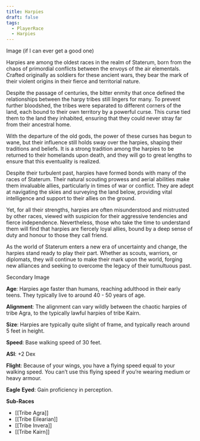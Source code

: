 ```yaml
---
title: Harpies
draft: false
tags:
  - PlayerRace
  - Harpies
---
```

Image (if I can ever get a good one)

Harpies are among the oldest races in the realm of Staterum, born from the chaos of primordial conflicts between the envoys of the air elementals. Crafted originally as soldiers for these ancient wars, they bear the mark of their violent origins in their fierce and territorial nature.

Despite the passage of centuries, the bitter enmity that once defined the relationships between the harpy tribes still lingers for many. To prevent further bloodshed, the tribes were separated to different corners of the land, each bound to their own territory by a powerful curse. This curse tied them to the land they inhabited, ensuring that they could never stray far from their ancestral home.

With the departure of the old gods, the power of these curses has begun to wane, but their influence still holds sway over the harpies, shaping their traditions and beliefs. It is a strong tradition among the harpies to be returned to their homelands upon death, and they will go to great lengths to ensure that this eventuality is realized.

Despite their turbulent past, harpies have formed bonds with many of the races of Staterum. Their natural scouting prowess and aerial abilities make them invaluable allies, particularly in times of war or conflict. They are adept at navigating the skies and surveying the land below, providing vital intelligence and support to their allies on the ground.

​Yet, for all their strengths, harpies are often misunderstood and mistrusted by other races, viewed with suspicion for their aggressive tendencies and fierce independence. Nevertheless, those who take the time to understand them will find that harpies are fiercely loyal allies, bound by a deep sense of duty and honour to those they call friend.

​As the world of Staterum enters a new era of uncertainty and change, the harpies stand ready to play their part. Whether as scouts, warriors, or diplomats, they will continue to make their mark upon the world, forging new alliances and seeking to overcome the legacy of their tumultuous past.

Secondary Image

**Age**: Harpies age faster than humans, reaching adulthood in their early teens. They typically live to around 40 - 50 years of age.

**Alignment**: The alignment can vary wildly between the chaotic harpies of tribe Agra, to the typically lawful harpies of tribe Kairn.

**Size**: Harpies are typically quite slight of frame, and typically reach around 5 feet in height.

**Speed**: Base walking speed of 30 feet.

**ASI**: +2 Dex

**Flight**: Because of your wings, you have a flying speed equal to your walking speed. You can’t use this flying speed if you’re wearing medium or heavy armour.

**Eagle** **Eyed**: Gain proficiency in perception.

**Sub-Races**
- [[Tribe Agra]]
- [[Tribe Eilearian]]
- [[Tribe Invera]]
- [[Tribe Kairn]] 